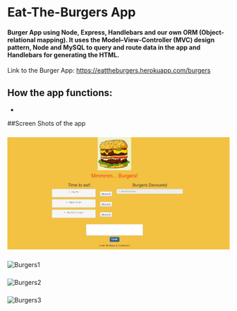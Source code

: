 # Eat-The-Burgers App

#### Burger App using Node, Express, Handlebars and our own ORM (Object-relational mapping). It uses the Model–View-Controller (MVC) design pattern, Node and MySQL to query and route data in the app and Handlebars for generating the HTML. 

Link to the Burger App: https://eattheburgers.herokuapp.com/burgers

## How the app functions:
*




##Screen Shots of the app

###
![Burgers](public/assets/images/ScreenShots/index.JPG)

###
![Burgers1](public/assets/images/ScreenShot/BigMacDevoured.JPG)

###
![Burgers2](public/assets/images/ScreenShot/SouthwestBurger1.JPG)

###
![Burgers3](public/assets/images/ScreenShot/SouthwestBurger2.JPG)